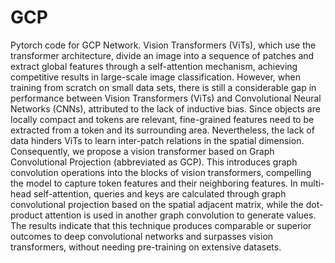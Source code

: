 # GCP
Pytorch code for GCP Network. 
Vision Transformers (ViTs), which use the transformer architecture, divide an image into a sequence of patches and extract global features through a self-attention mechanism, achieving competitive results in large-scale image classification. However, when training from scratch on small data sets, there is still a considerable gap in performance between Vision Transformers (ViTs) and Convolutional Neural Networks (CNNs), attributed to the lack of inductive bias. Since objects are locally compact and tokens are relevant, fine-grained features need to be extracted from a token and its surrounding area. Nevertheless, the lack of data hinders ViTs to learn inter-patch relations in the spatial dimension. Consequently, we propose a vision transformer based on Graph Convolutional Projection (abbreviated as GCP). This introduces graph convolution operations into the blocks of vision transformers, compelling the model to capture token features and their neighboring features. In multi-head self-attention, queries and keys are calculated through graph convolutional projection based on the spatial adjacent matrix, while the dot-product attention is used in another graph convolution to generate values. The results indicate that this technique produces comparable or superior outcomes to deep convolutional networks and surpasses vision transformers, without needing pre-training on extensive datasets.
